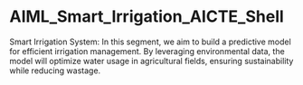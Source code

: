 # AIML_Smart_Irrigation_AICTE_Shell

Smart Irrigation System: In this segment, we aim to build a predictive model for efficient irrigation management. By leveraging environmental data, the model will optimize water usage in agricultural fields, ensuring sustainability while reducing wastage.
